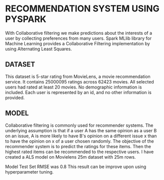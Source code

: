 # **RECOMMENDATION SYSTEM USING PYSPARK**
With Collaborative filtering we make predictions about the interests of a user by collecting preferences from many users.
Spark MLlib library for Machine Learning provides a Collaborative Filtering implementation by using Alternating Least Squares.

## DATASET


This dataset is 5-star rating from MovieLens, a movie recommendation service.
It contains 25000095 ratings across 62423 movies. 
All selected users had rated at least 20 movies. No demographic information is included. Each user is represented by an id, and no other information is provided.

## MODEL
Collaborative filtering is commonly used for recommender systems.
The underlying assumption is that if a user A has the same opinion as a user B on an issue, A is more likely to have B's opinion on a different issue x than to have the opinion on x of a user chosen randomly.
The objective of the recommender system is to predict the ratings for these items. Then the highest rated items can be recommended to the respective users.
I have created a ALS model on Movielens 25m dataset with 25m rows. 

Model Test Set RMSE was 0.8
This result can be improve upon using hyperparameter tuning.

